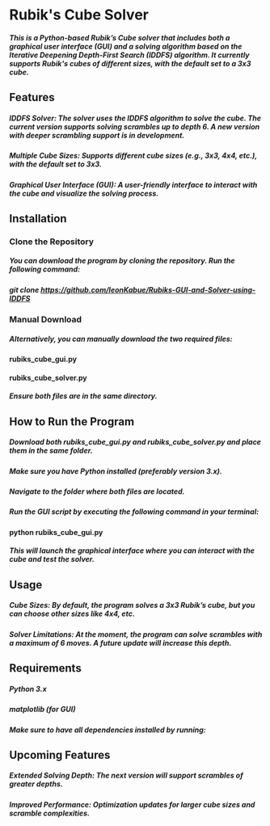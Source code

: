 # Rubik's Cube Solver
##### This is a Python-based Rubik’s Cube solver that includes both a graphical user interface (GUI) and a solving algorithm based on the Iterative Deepening Depth-First Search (IDDFS) algorithm. It currently supports Rubik's cubes of different sizes, with the default set to a 3x3 cube.

## Features
##### IDDFS Solver: The solver uses the IDDFS algorithm to solve the cube. The current version supports solving scrambles up to depth 6. A new version with deeper scrambling support is in development.
##### Multiple Cube Sizes: Supports different cube sizes (e.g., 3x3, 4x4, etc.), with the default set to 3x3.
##### Graphical User Interface (GUI): A user-friendly interface to interact with the cube and visualize the solving process.

## Installation
### Clone the Repository
##### You can download the program by cloning the repository. Run the following command:

##### git clone https://github.com/leonKabue/Rubiks-GUI-and-Solver-using-IDDFS

### Manual Download
##### Alternatively, you can manually download the two required files:

#### rubiks_cube_gui.py
#### rubiks_cube_solver.py

##### Ensure both files are in the same directory.

## How to Run the Program
##### Download both rubiks_cube_gui.py and rubiks_cube_solver.py and place them in the same folder.
##### Make sure you have Python installed (preferably version 3.x).
##### Navigate to the folder where both files are located.
##### Run the GUI script by executing the following command in your terminal:

#### python rubiks_cube_gui.py

##### This will launch the graphical interface where you can interact with the cube and test the solver.

## Usage
##### Cube Sizes: By default, the program solves a 3x3 Rubik’s cube, but you can choose other sizes like 4x4, etc.
##### Solver Limitations: At the moment, the program can solve scrambles with a maximum of 6 moves. A future update will increase this depth.

## Requirements
##### Python 3.x
##### matplotlib (for GUI)
##### Make sure to have all dependencies installed by running:

## Upcoming Features
##### Extended Solving Depth: The next version will support scrambles of greater depths.
##### Improved Performance: Optimization updates for larger cube sizes and scramble complexities.
